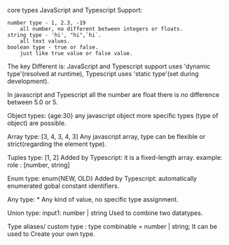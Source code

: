core types
  JavaScript and Typescript Support:  

    number type - 1, 2.3, -19
        all number, no different between integers or floats.
    string type - 'hi', "hi",`hi`.
        all text values.
    boolean type - true or false.
        just like true value or false value.

The key Different is: JavaScript and Typescript support uses 'dynamic type'(resolved at runtime), Typescript uses 'static type'(set during development).

In javascript and Typescript all the number are float there is no difference between 5.0 or 5.

Object types: {age:30}
    any javascript object more specific types (type of object) are possible. 

Array type: [3, 4, 3, 4, 3]
    Any javascript array, type can be flexible or strict(regarding the element type).

Tuples type: [1, 2] 
    Added by Typescript: it is a fixed-length array.
    example: role : [number, string]

Enum type: enum{NEW, OLD}
    Added by Typescript: automatically enumerated gobal constant identifiers.

Any type: * 
    Any kind of value, no specific type assignment. 

Union type: input1: number | string
     Used to combine two datatypes.

Type aliases/ custom type : type combinable = number | string;
    It can be used to Create your own type. 